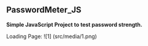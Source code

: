 ## PasswordMeter_JS

**Simple JavaScript Project to test password strength.**

Loading Page:
![1] (src/media/1.png)
